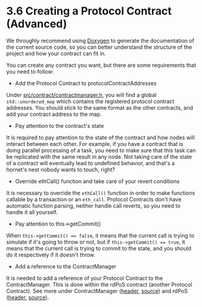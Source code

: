 # 3.6 Creating a Protocol Contract (Advanced)

We throughly recommend using [Doxygen](https://doxygen.nl) to generate the documentation of the current source code, so you can better understand the structure of the project and how your contract can fit in.

You can create any contract you want, but there are some requirements that you need to follow:

* Add the Protocol Contract to protocolContractAddresses

Under [src/contract/contractmanager.h](https://github.com/SparqNet/orbitersdk-cpp/blob/main/src/contract/contractmanager.h), you will find a global `std::unordered_map` which contains the registered protocol contract addresses. You should stick to the same format as the other contracts, and add your contract address to the map.

* Pay attention to the contract's state

It is required to pay attention to the state of the contract and how nodes will interact between each other. For example, if you have a contract that is doing parallel processing of a task, you need to make sure that this task can be replicated with the same result in any node. Not taking care of the state of a contract will eventually lead to undefined behavior, and that's a hornet's nest nobody wants to touch, right?

* Override ethCall() function and take care of your revert conditions

It is necessary to override the `ethCall()` function in order to make functions callable by a transaction or an `eth_call`. Protocol Contracts don't have automatic function parsing, neither handle call reverts, so you need to handle it all yourself.

* Pay attention to this->getCommit()

When `this->getCommit() == false`, it means that the current call is trying to simulate if it's going to throw or not, but if `this->getCommit() == true`, it means that the current call is trying to commit to the state, and you should do it respectively if it doesn't throw.

* Add a reference to the ContractManager

It is needed to add a reference of your Protocol Contract to the ContractManager. This is done within the rdPoS contract (another Protocol Contract). See more under ContractManager ([header](https://github.com/SparqNet/orbitersdk-cpp/blob/main/src/contract/contractmanager.h), [source](https://github.com/SparqNet/orbitersdk-cpp/blob/main/src/contract/contractmanager.cpp)) and rdPoS ([header](https://github.com/SparqNet/orbitersdk-cpp/blob/main/src/core/rdpos.h), [source](https://github.com/SparqNet/orbitersdk-cpp/blob/main/src/core/rdpos.cpp)).

